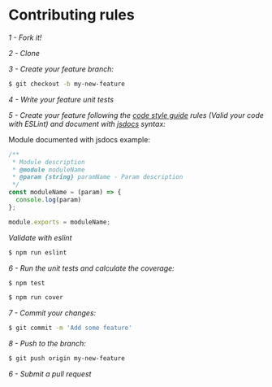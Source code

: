# Contributing rules

*1 - Fork it!*

*2 - Clone*

*3 - Create your feature branch:*
```sh
$ git checkout -b my-new-feature
```
*4 - Write your feature unit tests*

*5 - Create your feature following the [code style guide](https://github.com/bananacss/banana-style-guide) rules (Valid your code with ESLint) and document with [jsdocs](http://usejsdoc.org/index.html) syntax:*

Module documented with jsdocs example:

```js
/**
 * Module description
 * @module moduleName
 * @param {string} paramName - Param description
 */
const moduleName = (param) => {
  console.log(param)
};

module.exports = moduleName;
```

*Validate with eslint*

```sh
$ npm run eslint
```

*6 - Run the unit tests and calculate the coverage:*
```sh
$ npm test
```

```sh
$ npm run cover
```

*7 - Commit your changes:*
```sh
$ git commit -m 'Add some feature'
```

*8 - Push to the branch:*
```sh
$ git push origin my-new-feature
```

*6 - Submit a pull request*
